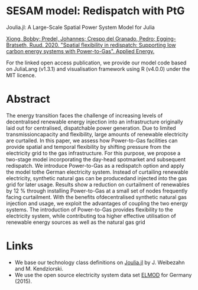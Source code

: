# SESAM model: Redispatch with PtG 

Joulia.jl: A Large-Scale Spatial Power System Model for Julia

[Xiong, Bobby; Predel, Johannes; Crespo del Granado, Pedro; Egging-Bratseth, Ruud. 2020. "Spatial flexibility in redispatch: Supporting low carbon energy systems with Power-to-Gas". Applied Energy.](https://doi.org/10.1016/j.apenergy.2020.116201)

For the linked open access publication, we provide our model code based on JuliaLang (v1.3.1) and visualisation framework using R (v4.0.0) under the MIT licence.

# Abstract

The energy transition faces the challenge of increasing levels of decentralised renewable energy injection into an infrastructure originally laid out for centralised, dispatchable power generation. Due to limited transmissioncapacity and flexibility, large amounts of renewable electricity are curtailed. In this paper, we assess how Power-to-Gas facilities can provide spatial and temporal flexibility by shifting pressure from the electricity grid to the gas infrastructure. For this purpose, we propose a two-stage model incorporating the day-head spotmarket and subsequent redispatch. We introduce Power-to-Gas as a redispatch option and apply the model tothe German electricity system. Instead of curtailing renewable electricity, synthetic natural gas can be producedand injected into the gas grid for later usage. Results show a reduction on curtailment of renewables by 12 % through installing Power-to-Gas at a small set of nodes frequently facing curtailment. With the benefits ofdecentralised synthetic natural gas injection and usage, we exploit the advantages of coupling the two energy systems. The introduction of Power-to-Gas provides flexibility to the electricity system, while contributing toa higher effective utilisation of renewable energy sources as well as the natural gas grid

# Links

- We base our technology class definitions on [Joulia.jl](https://github.com/JuliaEnergy/Joulia.jl/) by J. Weibezahn and M. Kendziorski.
- We use the open source electricity system data set [ELMOD](https://ideas.repec.org/p/diw/diwddc/dd83.html) for Germany (2015).

